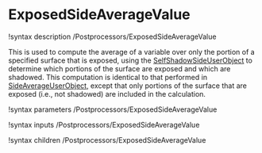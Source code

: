 # ExposedSideAverageValue

!syntax description /Postprocessors/ExposedSideAverageValue

This is used to compute the average of a variable over only the portion of a specified surface that is exposed, using the [SelfShadowSideUserObject](SelfShadowSideUserObject.md) to determine which portions of the surface are exposed and which are shadowed. This computation is identical to that performed in [SideAverageUserObject](SideAverageUserObject.md), except that only portions of the surface that are exposed (i.e., not shadowed) are included in the calculation.

!syntax parameters /Postprocessors/ExposedSideAverageValue

!syntax inputs /Postprocessors/ExposedSideAverageValue

!syntax children /Postprocessors/ExposedSideAverageValue
